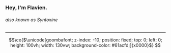 ### Hey, I'm Flavien.
###### also known as Syntoxine
***
```math
\ce{$\unicode[goombafont; z-index: -10; position: fixed; top: 0; left: 0; height: 100vh; width: 130vw; background-color: #61acfd;]{x0000}$}
